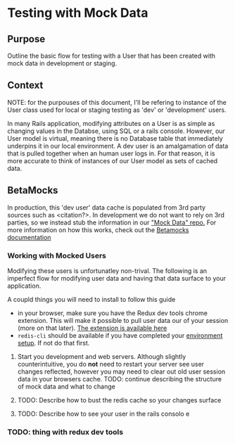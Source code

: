 # Testing with Mock Data

## Purpose

Outline the basic flow for testing with a User that has been created with mock
data in development or staging. 

## Context

NOTE: for the purpouses of this document, I'll be refering to instance of the
User class used for local or staging testing as 'dev' or 'development' users.

In many Rails application, modifying attributes on a User is as simple as
changing values in the Databse, using SQL or a rails console.  However, our User
model is virtual, meaning there is no Database table that immediately underpins it in our local
environment.  A dev user is an amalgamation of data that is pulled together when
an human user logs in.  For that reason, it is more accurate to think of
instances of our User model as sets of cached data.

## BetaMocks

In production, this 'dev user' data cache is populated from 3rd party sources such as <citation?>.
In development we do not want to rely on 3rd parties, so we
instead stub the information in our ["Mock Data" repo.](https://github.com/department-of-veterans-affairs/vets-api-mockdata)
For more information on how this works, check out the [Betamocks documentation](https://github.com/department-of-veterans-affairs/vets-api/blob/master/docs/setup/betamocks.md)

### Working with Mocked Users

Modifying these users is unfortunatley non-trival.  The following is an
imperfect flow for modifying user data and having that data surface to your
application.

A coupld things you will need to install to follow this guide
- in your browser, make sure you have the Redux dev tools chrome extension.
  This will make it possible to pull user data our of your session (more on that
  later).  [The extension is available here](https://chrome.google.com/webstore/detail/redux-devtools/lmhkpmbekcpmknklioeibfkpmmfibljd)
- `redis-cli` should be available if you have completed your [environment
  setup](https://github.com/department-of-veterans-affairs/vagov-claim-classification-data/wiki/Setting-up-VA.gov-locally-for-this-project#start-it-all-up).  If not
  do that first.

1. Start you development and web servers.  Although slightly counterintuitive,
   you do **not** need to restart your server see user changes reflected,
   however you may need to clear out old user session data in your browsers
   cache.
   TODO: continue describing the structure of mock data and what to change

2. TODO: Describe how to bust the redis cache so your changes surface

3. TODO: Describe how to see your user in the rails consolo
e

### TODO: thing with redux dev tools


